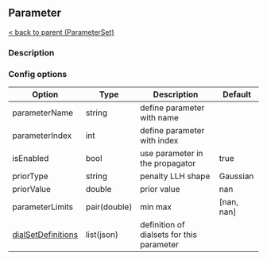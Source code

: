 ## Parameter

[< back to parent (ParameterSet)](./ParameterSet.md)

### Description

### Config options

| Option                             | Type         | Description                               | Default    |
|------------------------------------|--------------|-------------------------------------------|------------|
| parameterName                      | string       | define parameter with name                |            |
| parameterIndex                     | int          | define parameter with index               |            |
| isEnabled                          | bool         | use parameter in the propagator           | true       |
| priorType                          | string       | penalty LLH shape                         | Gaussian   |
| priorValue                         | double       | prior value                               | nan        |
| parameterLimits                    | pair(double) | min max                                   | [nan, nan] |
| [dialSetDefinitions](./DialSet.md) | list(json)   | definition of dialsets for this parameter |            |
